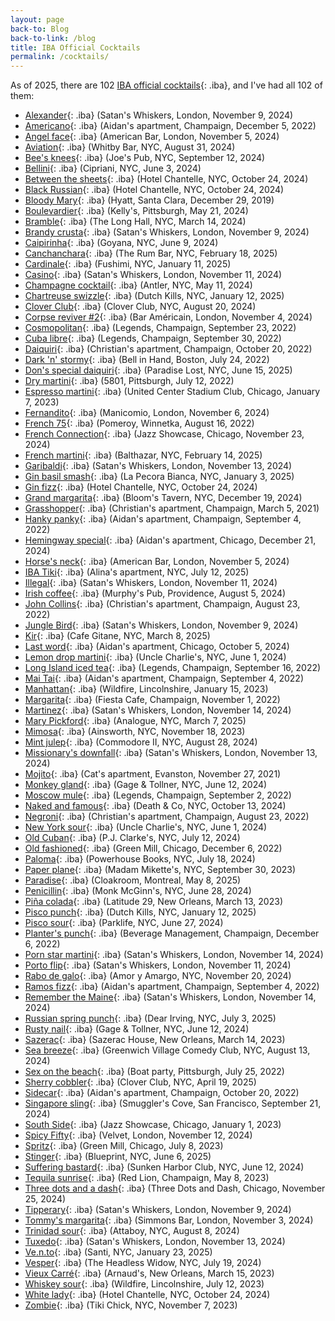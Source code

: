 ```yaml
---
layout: page
back-to: Blog
back-to-link: /blog
title: IBA Official Cocktails
permalink: /cocktails/
---
```


As of 2025, there are 102 [IBA official cocktails](https://iba-world.com/cocktails/all-cocktails/){: .iba}, and I've had all 102 of them:

-   [Alexander](https://iba-world.com/iba-cocktail/alexander/){: .iba} (Satan's Whiskers, London, November 9, 2024)
-   [Americano](https://iba-world.com/iba-cocktail/americano/){: .iba} (Aidan's apartment, Champaign, December 5, 2022)
-   [Angel face](https://iba-world.com/iba-cocktail/angel-face/){: .iba} (American Bar, London, November 5, 2024)
-   [Aviation](https://iba-world.com/iba-cocktail/aviation/){: .iba} (Whitby Bar, NYC, August 31, 2024)
-   [Bee's knees](https://iba-world.com/iba-cocktail/bees-knees/){: .iba} (Joe's Pub, NYC, September 12, 2024)
-   [Bellini](https://iba-world.com/iba-cocktail/bellini/){: .iba} (Cipriani, NYC, June 3, 2024)
-   [Between the sheets](https://iba-world.com/iba-cocktail/between-the-sheets/){: .iba} (Hotel Chantelle, NYC, October 24, 2024)
-   [Black Russian](https://iba-world.com/iba-cocktail/black-russian/){: .iba} (Hotel Chantelle, NYC, October 24, 2024)
-   [Bloody Mary](https://iba-world.com/iba-cocktail/bloody-mary/){: .iba} (Hyatt, Santa Clara, December 29, 2019)
-   [Boulevardier](https://iba-world.com/iba-cocktail/boulevardier/){: .iba} (Kelly's, Pittsburgh, May 21, 2024)
-   [Bramble](https://iba-world.com/iba-cocktail/bramble/){: .iba} (The Long Hall, NYC, March 14, 2024)
-   [Brandy crusta](https://iba-world.com/iba-cocktail/brandy-crusta/){: .iba} (Satan's Whiskers, London, November 9, 2024)
-   [Caipirinha](https://iba-world.com/iba-cocktail/caipirinha/){: .iba} (Goyana, NYC, June 9, 2024)
-   [Canchanchara](https://iba-world.com/iba-cocktail/canchanchara/){: .iba} (The Rum Bar, NYC, February 18, 2025)
-   [Cardinale](https://iba-world.com/iba-cocktail/cardinale/){: .iba} (Fushimi, NYC, January 11, 2025)
-   [Casino](https://iba-world.com/iba-cocktail/casino/){: .iba} (Satan's Whiskers, London, November 11, 2024)
-   [Champagne cocktail](https://iba-world.com/iba-cocktail/champagne-cocktail/){: .iba} (Antler, NYC, May 11, 2024)
-   [Chartreuse swizzle](https://iba-world.com/iba-cocktail/chartreuse-swizzle/){: .iba} (Dutch Kills, NYC, January 12, 2025)
-   [Clover Club](https://iba-world.com/iba-cocktail/clover-club/){: .iba} (Clover Club, NYC, August 20, 2024)
-   [Corpse reviver #2](https://iba-world.com/iba-cocktail/corpse-reviver-2/){: .iba} (Bar Américain, London, November 4, 2024)
-   [Cosmopolitan](https://iba-world.com/iba-cocktail/cosmopolitan/){: .iba} (Legends, Champaign, September 23, 2022)
-   [Cuba libre](https://iba-world.com/iba-cocktail/cuba-libre/){: .iba} (Legends, Champaign, September 30, 2022)
-   [Daiquiri](https://iba-world.com/iba-cocktail/daiquiri/){: .iba} (Christian's apartment, Champaign, October 20, 2022)
-   [Dark 'n' stormy](https://iba-world.com/iba-cocktail/dark-n-stormy/){: .iba} (Bell in Hand, Boston, July 24, 2022)
-   [Don's special daiquiri](https://iba-world.com/iba-cocktail/dons-special-daiquiri/){: .iba} (Paradise Lost, NYC, June 15, 2025)
-   [Dry martini](https://iba-world.com/iba-cocktail/dry-martini/){: .iba} (5801, Pittsburgh, July 12, 2022)
-   [Espresso martini](https://iba-world.com/iba-cocktail/espresso-martini/){: .iba} (United Center Stadium Club, Chicago, January 7, 2023)
-   [Fernandito](https://iba-world.com/iba-cocktail/fernandito/){: .iba} (Manicomio, London, November 6, 2024)
-   [French 75](https://iba-world.com/iba-cocktail/french-75/){: .iba} (Pomeroy, Winnetka, August 16, 2022)
-   [French Connection](https://iba-world.com/iba-cocktail/french-connection/){: .iba} (Jazz Showcase, Chicago, November 23, 2024)
-   [French martini](https://iba-world.com/iba-cocktail/french-martini/){: .iba} (Balthazar, NYC, February 14, 2025)
-   [Garibaldi](https://iba-world.com/iba-cocktail/garibaldi/){: .iba} (Satan's Whiskers, London, November 13, 2024)
-   [Gin basil smash](https://iba-world.com/iba-cocktail/gin-basil-smash/){: .iba} (La Pecora Bianca, NYC, January 3, 2025)
-   [Gin fizz](https://iba-world.com/iba-cocktail/gin-fizz/){: .iba} (Hotel Chantelle, NYC, October 24, 2024)
-   [Grand margarita](https://iba-world.com/iba-cocktail/grand-margarita/){: .iba} (Bloom's Tavern, NYC, December 19, 2024)
-   [Grasshopper](https://iba-world.com/iba-cocktail/grasshopper/){: .iba} (Christian's apartment, Champaign, March 5, 2021)
-   [Hanky panky](https://iba-world.com/iba-cocktail/hanky-panky/){: .iba} (Aidan's apartment, Champaign, September 4, 2022)
-   [Hemingway special](https://iba-world.com/iba-cocktail/hemingway-special/){: .iba} (Aidan's apartment, Chicago, December 21, 2024)
-   [Horse's neck](https://iba-world.com/iba-cocktail/horses-neck/){: .iba} (American Bar, London, November 5, 2024)
-   [IBA Tiki](https://iba-world.com/iba-cocktail/iba-tiki/){: .iba} (Alina's apartment, NYC, July 12, 2025)
-   [Illegal](https://iba-world.com/iba-cocktail/illegal/){: .iba} (Satan's Whiskers, London, November 11, 2024)
-   [Irish coffee](https://iba-world.com/iba-cocktail/irish-coffee/){: .iba} (Murphy's Pub, Providence, August 5, 2024)
-   [John Collins](https://iba-world.com/iba-cocktail/john-collins/){: .iba} (Christian's apartment, Champaign, August 23, 2022)
-   [Jungle Bird](https://iba-world.com/iba-cocktail/jungle-bird/){: .iba} (Satan's Whiskers, London, November 9, 2024)
-   [Kir](https://iba-world.com/iba-cocktail/kir/){: .iba} (Cafe Gitane, NYC, March 8, 2025)
-   [Last word](https://iba-world.com/iba-cocktail/last-word/){: .iba} (Aidan's apartment, Chicago, October 5, 2024)
-   [Lemon drop martini](https://iba-world.com/iba-cocktail/lemon-drop-martini/){: .iba} (Uncle Charlie's, NYC, June 1, 2024)
-   [Long Island iced tea](https://iba-world.com/iba-cocktail/long-island-iced-tea/){: .iba} (Legends, Champaign, September 16, 2022)
-   [Mai Tai](https://iba-world.com/iba-cocktail/mai-tai/){: .iba} (Aidan's apartment, Champaign, September 4, 2022)
-   [Manhattan](https://iba-world.com/iba-cocktail/manhattan/){: .iba} (Wildfire, Lincolnshire, January 15, 2023)
-   [Margarita](https://iba-world.com/iba-cocktail/margarita/){: .iba} (Fiesta Cafe, Champaign, November 1, 2022)
-   [Martinez](https://iba-world.com/iba-cocktail/martinez/){: .iba} (Satan's Whiskers, London, November 14, 2024)
-   [Mary Pickford](https://iba-world.com/iba-cocktail/mary-pickford/){: .iba} (Analogue, NYC, March 7, 2025)
-   [Mimosa](https://iba-world.com/iba-cocktail/mimosa/){: .iba} (Ainsworth, NYC, November 18, 2023)
-   [Mint julep](https://iba-world.com/iba-cocktail/mint-julep/){: .iba} (Commodore II, NYC, August 28, 2024)
-   [Missionary's downfall](https://iba-world.com/iba-cocktail/missionarys-downfall/){: .iba} (Satan's Whiskers, London, November 13, 2024)
-   [Mojito](https://iba-world.com/iba-cocktail/mojito/){: .iba} (Cat's apartment, Evanston, November 27, 2021)
-   [Monkey gland](https://iba-world.com/iba-cocktail/monkey-gland/){: .iba} (Gage & Tollner, NYC, June 12, 2024)
-   [Moscow mule](https://iba-world.com/iba-cocktail/moscow-mule/){: .iba} (Legends, Champaign, September 2, 2022)
-   [Naked and famous](https://iba-world.com/iba-cocktail/naked-and-famous/){: .iba} (Death & Co, NYC, October 13, 2024)
-   [Negroni](https://iba-world.com/iba-cocktail/negroni/){: .iba} (Christian's apartment, Champaign, August 23, 2022)
-   [New York sour](https://iba-world.com/iba-cocktail/new-york-sour/){: .iba} (Uncle Charlie's, NYC, June 1, 2024)
-   [Old Cuban](https://iba-world.com/iba-cocktail/old-cuban/){: .iba} (P.J. Clarke's, NYC, July 12, 2024)
-   [Old fashioned](https://iba-world.com/iba-cocktail/old-fashioned/){: .iba} (Green Mill, Chicago, December 6, 2022)
-   [Paloma](https://iba-world.com/iba-cocktail/paloma/){: .iba} (Powerhouse Books, NYC, July 18, 2024)
-   [Paper plane](https://iba-world.com/iba-cocktail/paper-plane/){: .iba} (Madam Mikette's, NYC, September 30, 2023)
-   [Paradise](https://iba-world.com/iba-cocktail/paradise/){: .iba} (Cloakroom, Montreal, May 8, 2025)
-   [Penicillin](https://iba-world.com/iba-cocktail/penicillin/){: .iba} (Monk McGinn's, NYC, June 28, 2024)
-   [Piña colada](https://iba-world.com/iba-cocktail/pina-colada/){: .iba} (Latitude 29, New Orleans, March 13, 2023)
-   [Pisco punch](https://iba-world.com/iba-cocktail/pisco-punch/){: .iba} (Dutch Kills, NYC, January 12, 2025)
-   [Pisco sour](https://iba-world.com/iba-cocktail/pisco-sour/){: .iba} (Parklife, NYC, June 27, 2024)
-   [Planter's punch](https://iba-world.com/iba-cocktail/planters-punch/){: .iba} (Beverage Management, Champaign, December 6, 2022)
-   [Porn star martini](https://iba-world.com/iba-cocktail/porn-star-martini/){: .iba} (Satan's Whiskers, London, November 14, 2024)
-   [Porto flip](https://iba-world.com/iba-cocktail/porto-flip/){: .iba} (Satan's Whiskers, London, November 11, 2024)
-   [Rabo de galo](https://iba-world.com/iba-cocktail/rabo-de-galo/){: .iba} (Amor y Amargo, NYC, November 20, 2024)
-   [Ramos fizz](https://iba-world.com/iba-cocktail/ramos-fizz/){: .iba} (Aidan's apartment, Champaign, September 4, 2022)
-   [Remember the Maine](https://iba-world.com/iba-cocktail/remember-the-maine/){: .iba} (Satan's Whiskers, London, November 14, 2024)
-   [Russian spring punch](https://iba-world.com/iba-cocktail/russian-spring-punch/){: .iba} (Dear Irving, NYC, July 3, 2025)
-   [Rusty nail](https://iba-world.com/iba-cocktail/rusty-nail/){: .iba} (Gage & Tollner, NYC, June 12, 2024)
-   [Sazerac](https://iba-world.com/iba-cocktail/sazerac/){: .iba} (Sazerac House, New Orleans, March 14, 2023)
-   [Sea breeze](https://iba-world.com/iba-cocktail/sea-breeze/){: .iba} (Greenwich Village Comedy Club, NYC, August 13, 2024)
-   [Sex on the beach](https://iba-world.com/iba-cocktail/sex-on-the-beach/){: .iba} (Boat party, Pittsburgh, July 25, 2022)
-   [Sherry cobbler](https://iba-world.com/iba-cocktail/sherry-cobbler/){: .iba} (Clover Club, NYC, April 19, 2025)
-   [Sidecar](https://iba-world.com/iba-cocktail/sidecar/){: .iba} (Aidan's apartment, Champaign, October 20, 2022)
-   [Singapore sling](https://iba-world.com/iba-cocktail/singapore-sling/){: .iba} (Smuggler's Cove, San Francisco, September 21, 2024)
-   [South Side](https://iba-world.com/iba-cocktail/south-side/){: .iba} (Jazz Showcase, Chicago, January 1, 2023)
-   [Spicy Fifty](https://iba-world.com/iba-cocktail/spicy-fifty/){: .iba} (Velvet, London, November 12, 2024)
-   [Spritz](https://iba-world.com/iba-cocktail/spritz/){: .iba} (Green Mill, Chicago, July 8, 2023)
-   [Stinger](https://iba-world.com/iba-cocktail/stinger/){: .iba} (Blueprint, NYC, June 6, 2025)
-   [Suffering bastard](https://iba-world.com/iba-cocktail/suffering-bastard/){: .iba} (Sunken Harbor Club, NYC, June 12, 2024)
-   [Tequila sunrise](https://iba-world.com/iba-cocktail/tequila-sunrise/){: .iba} (Red Lion, Champaign, May 8, 2023)
-   [Three dots and a dash](https://iba-world.com/iba-cocktail/three-dots-and-a-dash/){: .iba} (Three Dots and Dash, Chicago, November 25, 2024)
-   [Tipperary](https://iba-world.com/iba-cocktail/tipperary/){: .iba} (Satan's Whiskers, London, November 9, 2024)
-   [Tommy's margarita](https://iba-world.com/iba-cocktail/tommys-margarita/){: .iba} (Simmons Bar, London, November 3, 2024)
-   [Trinidad sour](https://iba-world.com/iba-cocktail/trinidad-sour/){: .iba} (Attaboy, NYC, August 8, 2024)
-   [Tuxedo](https://iba-world.com/iba-cocktail/tuxedo/){: .iba} (Satan's Whiskers, London, November 13, 2024)
-   [Ve.n.to](https://iba-world.com/iba-cocktail/ve-n-to/){: .iba} (Santi, NYC, January 23, 2025)
-   [Vesper](https://iba-world.com/iba-cocktail/vesper/){: .iba} (The Headless Widow, NYC, July 19, 2024)
-   [Vieux Carré](https://iba-world.com/iba-cocktail/vieux-carre/){: .iba} (Arnaud's, New Orleans, March 15, 2023)
-   [Whiskey sour](https://iba-world.com/iba-cocktail/whiskey-sour/){: .iba} (Wildfire, Lincolnshire, July 12, 2023)
-   [White lady](https://iba-world.com/iba-cocktail/white-lady/){: .iba} (Hotel Chantelle, NYC, October 24, 2024)
-   [Zombie](https://iba-world.com/iba-cocktail/zombie/){: .iba} (Tiki Chick, NYC, November 7, 2023)

